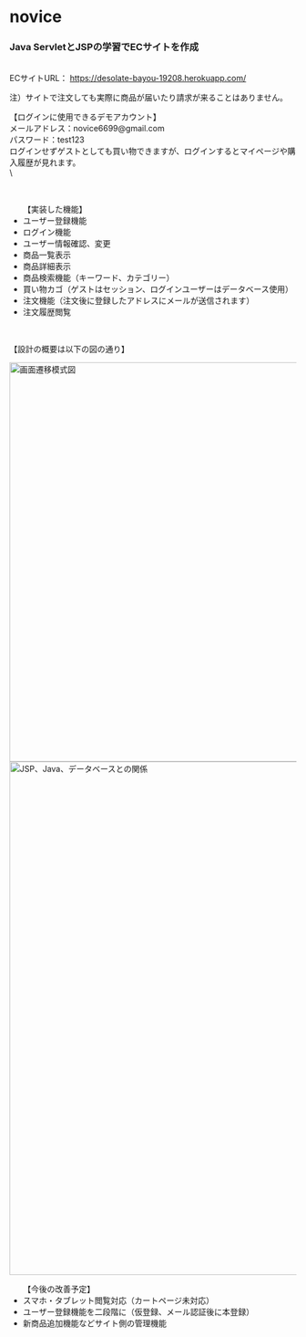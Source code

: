 # novice
<h3>Java ServletとJSPの学習でECサイトを作成</h3>
<br>
<label>ECサイトURL：</label>
<a href="https://desolate-bayou-19208.herokuapp.com/">https://desolate-bayou-19208.herokuapp.com/</a>
<p>注）サイトで注文しても実際に商品が届いたり請求が来ることはありません。</p>
<p>【ログインに使用できるデモアカウント】<br>
メールアドレス：novice6699@gmail.com<br>
パスワード：test123<br>
ログインせずゲストとしても買い物できますが、ログインするとマイページや購入履歴が見れます。<br>\
</p>
<br>
<ul>【実装した機能】
  <li>ユーザー登録機能</li>
  <li>ログイン機能</li>
  <li>ユーザー情報確認、変更</li>
  <li>商品一覧表示</li>
  <li>商品詳細表示</li>
  <li>商品検索機能（キーワード、カテゴリー）</li>
  <li>買い物カゴ（ゲストはセッション、ログインユーザーはデータベース使用）</li>
  <li>注文機能（注文後に登録したアドレスにメールが送信されます）</li>
  <li>注文履歴閲覧</li>
</ul>
<br>
<p>【設計の概要は以下の図の通り】</p>

<img width="700" alt="画面遷移模式図" src="https://user-images.githubusercontent.com/72595362/101286684-3d6b6980-382f-11eb-9a00-67e02bd4f5c0.jpg">

<img width="900" alt="JSP、Java、データベースとの関係" src="https://user-images.githubusercontent.com/72595362/101286623-d9e13c00-382e-11eb-9dd9-bbdce11dc057.jpg">
<br>
<ul>【今後の改善予定】
  <li>スマホ・タブレット閲覧対応（カートページ未対応）</li>
  <li>ユーザー登録機能を二段階に（仮登録、メール認証後に本登録）</li>
  <li>新商品追加機能などサイト側の管理機能</li>
</ul>
